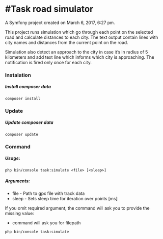 #Task road simulator
=========

A Symfony project created on March 6, 2017, 6:27 pm.

This project runs simulation which go through each point on the selected road and calculate distances to each city.
The text output contain lines with city names and distances from the current point on the road.

Simulation also detect an approach to the city in case it’s in radius of 5 kilometers and add text line which 
informs which city is approaching. The notification is fired only once for each city.

### Instalation

##### Install composer data
```
composer install
```

### Update

##### Update composer data
```
composer update
```

### Command

##### Usage:
```
php bin/console task:simulate <file> [<sleep>]
```
##### Arguments:

  - file - Path to gpx file with track data
  - sleep - Sets sleep time for iteration over points [ms]
  
  If you omit required argument, the command will ask you to
  provide the missing value:

  - command will ask you for filepath
  ```
  php bin/console task:simulate
  ```

